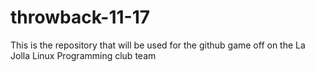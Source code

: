 # throwback-11-17
This is the repository that will be used for the github game off on the La Jolla Linux Programming club team
